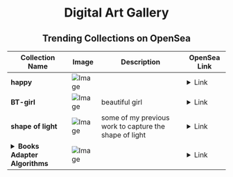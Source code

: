 <div align="center">

# Digital Art Gallery

## Trending Collections on OpenSea

| Collection Name                       | Image                                                                                     | Description                       | OpenSea Link                                                                                          |
|---------------------------------------|-------------------------------------------------------------------------------------------|-----------------------------------|--------------------------------------------------------------------------------------------------------|
| **happy** | ![Image](https://i.seadn.io/s/raw/files/6e0194dd9800c5835bce542e7fdf688d.jpg?w=500&auto=format?w=200&auto=format) |  | <details><summary>Link</summary>[happy](https://opensea.io/collection/happy-297)</details> |
| **BT-girl** | ![Image](https://i.seadn.io/s/raw/files/9e85f6fe5e77dd166f3e1fc860ebaa3d.png?w=500&auto=format?w=200&auto=format) | beautiful girl | <details><summary>Link</summary>[BT-girl](https://opensea.io/collection/bt-girl-1)</details> |
| **shape of light** | ![Image](https://i.seadn.io/s/raw/files/2f3602bdc3b33738575006cbd0579cc7.png?w=500&auto=format?w=200&auto=format) | some of my previous work to capture the shape of light | <details><summary>Link</summary>[shape of light](https://opensea.io/collection/shape-of-light-1)</details> |
| **<details><summary>Books Adapter Algorithms</summary></details>** | ![Image](https://i.seadn.io/s/raw/files/593b5fabc2ba4eaa96046a0c9a9c1a94.jpg?w=500&auto=format?w=200&auto=format) |  | <details><summary>Link</summary>[Books Adapter Algorithms](https://opensea.io/collection/books-adapter-algorithms)</details> |

</div>